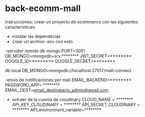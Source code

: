 # back-ecomm-mall
instrucciones;
crear un proyecto de ecommerce con las siguientes caracteristicas:
- instalar las dependecias
- crear un archivo .env con esto

-servidor remoto db mongo 
PORT=3051
DB_MONGO=mongodb+srv:********
JWT_SECRET=********
GOOGLE_ID=********
GOOGLE_SECRET=********

db local
DB_MONGO=mongodb://localhost:27017/mall-connect

-envio de notificaciones por mail
EMAIL_BACKEND=********
PASSWORD_APP= ********
EMAIL_DEST=email_destinatario_admin@gmail.com

- extraer de la cuenta de cloudinary
CLOUD_NAME = ********
API_KEY_CLOUDINARY = ********
API_SECRET_CLOUDINARY = ********
API_environment_variable=********
